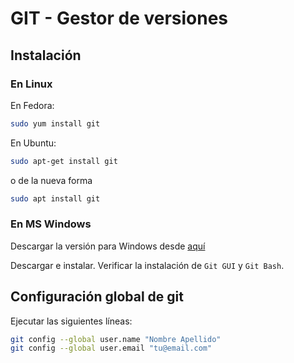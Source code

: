 GIT - Gestor de versiones
=========================

## Instalación

### En Linux

En Fedora:

``` bash
sudo yum install git
```

En Ubuntu:

```bash
sudo apt-get install git
```
o de la nueva forma

```bash
sudo apt install git
```

### En MS Windows

Descargar la versión para Windows desde
[aquí](https://git-scm.com/download/win)

Descargar e instalar. Verificar la instalación de
`Git GUI` y `Git Bash`.

## Configuración global de git

Ejecutar las siguientes líneas:

```bash
git config --global user.name "Nombre Apellido"
git config --global user.email "tu@email.com"
```
